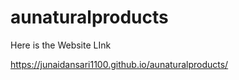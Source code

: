 # aunaturalproducts

Here is the Website LInk 

https://junaidansari1100.github.io/aunaturalproducts/
